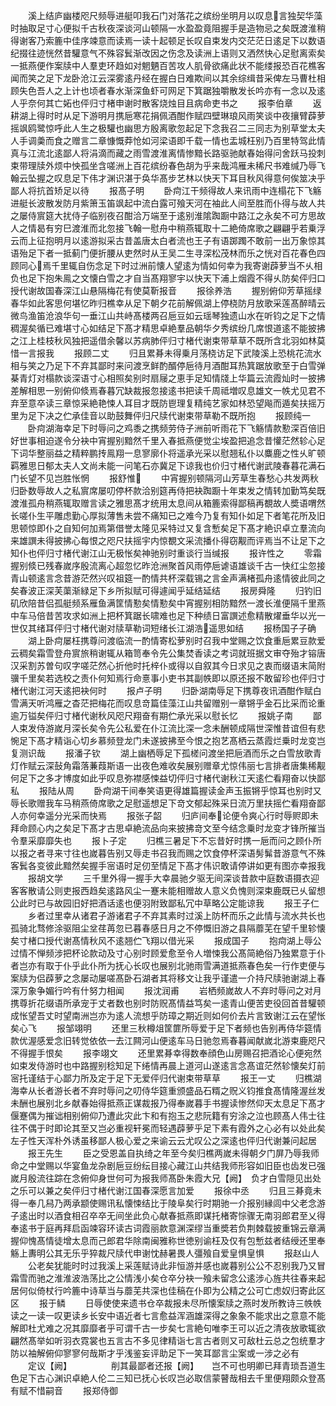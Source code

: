 <!-- { "loadSidebar": true } -->
　　溪上结庐幽楼咫尺频辱进艇叩我石门对落花之缤纷坐明月以叹息言独契华藻时抽取足寸心便拟千古秋夜深谈河山顿隔一水盈盈竟阻握手是造物忌之矣既渡淮稍得谢客乃索簏中佳序竦意而读焉一读十起顿足长叹自束发内交茫茫日逺足下以数语纪掇往迹恍然昔驩意气不殊容鬂渐改因之伤念及读洲上语则又洒然快心足慰离索矣一抵燕便作案牍中人羣吏环趋如对魍魉百苦攻人肌骨欲痛此状不能缕报恐百花樵客闻而笑之足下龙卧沧江云深雾逺丹经在握白日难欺间以其余综缉昔采俾左马曹杜相顾失色吾人之上计也顷者春水渐深鱼虾可网足下箕踞独嚼散发长吟亦有一念以及逺人乎奈何其亡妬也伻归寸楮申谢时散客烧烛目且病命吏书之
　　报李伯章
　　返耕湖上得时时从足下游明月携巵寒花捐佩酒酣作赋四壁琳琅风雨笑谈中夜攘臂薜萝摇飒鸥鹭惊呼此人生之极驩也幽思方殷离歌忽起足下念我召二三同志为别草堂太夫人手调羮而食之赠言二章慷慨莽怆如河梁语即千载一情也盂城枉别乃百里特驾此情真与江流北逺鄙人将涓滴而藏之雨雪渡淮离情惨黯长路驱驰献春始得问舍跃马投刺束带理牍外烦中怏孤坐含嗟洲上百花缤纷春色胡为乎来哉鸿雁未稀尺书难缄乃辱飞翰云坠握之叹息足下伟才渊识湛于奂华髙步艺林以快天下耳目秋风得意何俟筮决乎鄙人将抗首矫足以待
　　报髙子明
　　卧疴江干频得故人来讯雨中连榻花下飞觞进艇长波散发防月紫箫玉笛飒起中流白露可飱天河在袖此人间至胜而仆得与故人共之屡侍賔筵大扰侍子临别夜召酣洽万端至于逺别淮隂踟蹰中路江之永矣不可方思故人之情曷有穷巳渡淮而北忽接飞翰一慰舟中稍燕辄取十二絶倚席歌之翩翩乎若乗浮云而上征抱明月以逺游拟采古昔盖唐太白者流也王子有语踯躅不敢前一出万象惊其语殆足下者一抵蓟门便折腰从吏然时从王吴二生寻深松茂林而乐之恍对百花春色四顾同心焉千里辄自伤念足下时过洲前懐人望逺为情如何幸为我寄谢薜萝当不乆相负也足下抱朱鳯之文懐白雪之才自当髙翔寥宇以快天下浦上烟霞不得乆防矣伻归口授代谢故国春深江山悬隔梅花有使莫靳报音
　　报徐养浩
　　握别俯仰芳草摇绿春华如此客思何堪忆昨归樵幸从足下朝夕花前解佩湖上停桡防月放歌采莲髙醉晴云微鸟渔笛沧浪华句一垂江山共峙髙楼两召巵豆如云瑶琴独遗山水在听钧之足下之情稠渥矣循已难堪寸心如结足下髙才精思卓絶羣品朝华夕秀缤纷几席恨道逺不能披拂之江上桂枝秋风独把遥借余馨以苏病肺伻归寸楮代谢束带草草不既所含北羽如林莫惜一言报我
　　报顾二丈
　　归且累朞未得乗月荡桡访足下武陵溪上恐桃花流水相与笑之乃足下不弃其鄙时来问渡烹鲜酌醑停巵待月酒酣耳热箕踞放歌至于白雪弹棊青灯对榻款谈深语寸心相照矣别时扇屦之恵手足知情牋上华篇云流霞灿时一披拂差解相思一别俯仰倐焉春暮冗缺裁报忽接逺书把读千周祗増叹息雄文一帙尤见君不弃至意卒读三章惊采絶艳悚人耳目才既防鬯理复精纯艺家如林恐望飚而遁矣扶摇万里为足下决之伫承佳音以助鼓舞伻归尺牍代谢束带草勒不既所抱
　　报顾纯一
　　卧疴湖海幸足下时辱问之鸡黍之携频劳侍子洲前听雨花下飞觞情款懃深百倍旧好世事相迫遂令分袂中宵握别黯然千里入春抵燕便觉尘埃盈把追念昔懽茫然轸心足下词华整丽益之精粹鹏抟鳯翔一息寥廓仆将遥承光采以慰翘私仆以麋鹿之性乆旷顿羁雅思日郁太夫人文尚未能一问笔石亦冀足下谅我也价归寸楮代谢武陵春暮花满石门长望不见岂胜怅惘
　　报舒惟
　　中宵握别顿隔河山芳草生春愁心共发两秋归卧数辱故人之私賔席屡叨停杯款洽别筵再侍把袂踟蹰十年束发之情转加勤笃矣既渡淮孤舟稍燕辄取赠言读之雅思髙才统用太息间从箱簏索得鄙稿再覩故人奬语喟然长嗟仆生平雕虑勤心厚拟薄售未尝不痛知已之难今乃复有知仆如足下者笔花所及旧思顿惊即仆之自知何加焉第借誉太隆见采特过又复含慙矣足下髙才絶识卓立羣流向来雄譔未得披拂心每恨之咫尺扶摇宇内惊覩文采流播仆得窃觏而评焉当不让足下之知仆也伻归寸楮代谢江山无极怅矣神驰别时重谈行当缄报
　　报许性之
　　零霜握别倐已残春嵗序殷流离心超忽忆昨沧洲聚首风雨停巵谑语雄谈千古一快红尘忽接青山顿逺言念昔游茫然兴叹祖筵一酌情共杯深载锡之言金声满楮孤舟逺情彼此同之矣春波正深芙蕖渐緑足下乡所拟赋可得遽闻乎延结延结
　　报房舜隆
　　归钓旧矶欣陪昔侣孤艇频系雁鱼满筐情懃矣情懃矣中宵握别相防黯然一渡长淮便隔千里燕中车马倍昔苦攻求如洲上把杯箕踞长啸难也足下种绩日富譔述愈精散燿垂华以光一世仅其绪耳伻归寸楮代谢对牍草勒词短绪长江湖浩遥思如结
　　报杨国子子确
　　湖上卧疴屡枉携尊问渡临流一酌情寄松萝别时召我中堂赐之饮食重巵累豆款爱云稠矣霜雪登舟賔旅稍谢辄从箱笥奉令先公集焚香读之考词就班据文审夺殆才镕唐汉采割苏曽句叹字嗟茫然心折他时托梓仆或得以自叙其今日求见之衷而缀语末简附骥千里矣若选校之责仆何知焉行命憙事小吏书其副帙即以原还报不敢留珍也伻归寸楮代谢江河天逺把袂何时
　　报卢子明
　　归卧湖南辱足下携尊夜讯酒酣作赋白雪满天听鸿雁之杳茫把梅花而叹息竒篇佳藻江山共留赠别一章锵乎金石比采而论重逾万镒矣伻归寸楮代谢秋风咫尺翔奋有期伫承光采以慰长忆
　　报姚子南
　　鄙人束发侍游嵗月深长矣令先公私爱在仆江流比深一念未酬顿成隔世深惟昔谊但有悲惋足下髙才精诣心切乡慕频登龙门未遂披拂至今恨之抱艺髙栖云蒸霞烂乗时龙变岂复测识哉
　　报潘子钦
　　湖上幽栖辱足下孤槎问渡坐把巵酒而乐之白雪放歌青灯作赋云深鼔角霜落蒹葭斯语一出夜色难收矣展别赠章尤惊伟丽七言排者唐集稀觏何足下之多才博度如此乎叹息弥襟感悚益切伻归寸楮代谢秋江天逺伫看翔奋以快鄙私
　　报陆从周
　　卧疴湖干间奉笑语更得雄篇握读金声玉振锵乎惊耳也别时又辱长歌赠我车马稍燕倚席歌之足慰遥想足下竒文郁起殊采日流万里扶摇伫看翔奋鄙人亦何幸遥分光采而快焉
　　报张子韶
　　归庐间奉论便令爽心行时辱赆即未拜命顾心内之矣足下髙才古思卓絶流品向来披拂竒文至今结念乗时龙变才锋所摧当令羣采靡靡失也
　　报卜子定
　　归樵三暑足下不忘昔好时携一巵而问之顾仆所以报之者寻来寸往也嵗暮告别又辱走书召我而赐之饮食停杯深语髣髴昔游意气不殊客鬂各变彼此黯然矣握手宻语时足仞至情足下髙才伟识敢请停讲如更有图亦幸报我
　　报胡文学
　　三千里外得一握手大幸晨驰夕驱无间深谈昔款中庭数语摄衣迎客客散请公则吏报西趋矣逺路风尘一蹇未能相赠故人意义负愧则深束鹿既已乆留想公此时已与故园旧好把酒话逺也便羽附致鄙私冗中草略公定能谅我
　　报王子仁
　　乡者过里幸从诸君子游诸君子不弃其素时过溪上防杯而乐之此情与流水共长也孤骑北骛修涂驱阻尘坌荏苒忽已暮春感日月之不停慨旧游之县隔蘼芜在望千里轸懐矣寸楮口授代谢髙情秋风不逺翘伫飞翔以借光采
　　报成国子
　　抱疴湖上辱公过情不惮频涉把杯论款动及寸心别时顾爱愈至令人増悚我公髙简絶俗乃独累意于仆者岂亦有取于仆乎此仆所为抚心长叹也展别北驰雨雪满道抵燕春色矣一行作吏便与案牍为侣薜萝之念屡动屡嗟髙卧石湖者其将移文让我乎谨遣一介持尺牍驰谢湖上春深万象争媚行吟有什努力相闻
　　报沈润甫
　　岩栖频嵗故人不弃时辱问之对月携尊折花缀语所承宠于丈者数也别时防贶髙情益笃矣一逺青山便苦吏役回首昔驩顿成怅望吾丈时望南洲岂亦为逺人流想乎防璋之期近则如何价去片言致谢江云在望怅矣心飞
　　报邹翊明
　　还里三秋樽俎筐篚所辱爱于足下者频也告别再侍华筵情款优渥感爱念旧转觉依依一去江闗河山便逺车马日驰忽焉春暮闻献嵗北游束鹿咫尺不得握手恨矣
　　报李翊文
　　还里累朞幸得数奉顔色山房赐召把酒论心便宛然如束发侍游时也中路握别稔知足下绻情再晨上道河山遂逺言念髙谊茫然轸懐矣灯前宻托谨结于心鄙力所及定于足下无爱伻归代谢束带草草
　　报王一丈
　　归樵湖海幸从长者游长者不弃时辱问之叨侍华筵重颁盛品石糈之贶义钧推食髙情隆渥丝发未酬也展别北乡献春始得抵燕正谋裁报乃得奉嵗暮手书握读惨然仰天太息足下髙才偃蹇偶为摧诎相别俯仰乃遭此灾此卞和有抱玉之悲阮籍有穷涂之泣也顾髙人伟士往往不偶于时即论其至又岂必重视轩冕而轻遇薜萝乎足下素有霞外之心必有以处此矣左子性天浑朴外诱虽移鄙人极心爱之来谕云云尤叹公之深逺也伻归代谢兼问起居
　　报王先生
　　臣之受恩盖自执绮之年至今矣归樵两嵗未得朝夕门屏乃辱我师命之中堂赐以华宴鱼龙杂剧巵豆纷纭目接心藏江山共结我师形容如旧臣也齿发已强嵗月殷流往踪在念俯仰身世何可为报我师髙卧朱霞大兄【阙】　负才白雪隠见出处之乐可以兼之矣伻归寸楮代谢江国春深愿言加爱
　　报徐中丞
　　归且三朞竟未得一奉几舄乃两承颛使赐讯私懐悚结比于陵阜矣行时期驰一介报别縁闾中父老念游子逺出时以酒食相召卒卒无间坐此负心献春抵燕即谋托楮寄悰骤无南羽郎君至乂得奉逺书于庭再拜启函竦容环读古词霞丽款意渊深缪当重奬若负荆棘载披重锦云章满握仰愧髙情徒增太息而己郎君华除南闽雅称世徳别谕枉及仅有包慙兹者结绶还里奉觞上夀明公其无乐乎猝裁尺牍代申谢忱赫暑畏人彊飱自爱皇惧皇惧
　　报赵山人
　　公老矣犹能时时过我溪上采莲赋诗此非恒游并感也嵗暮别公公不忍别我乃又冒霜雪而驰之淮淮波浩荡比之公情浅小矣仓卒分袂一飱未留念公逺涉心旌共往春来起居何似倚杖行吟簏中诗草当与蘼芜共深也佳稿在仆即为公精之公可亡虑奴归寄此区区
　　报于鳞
　　日辱使使来遗书仓卒裁报未尽所懐案牍之燕时发所教诗三帙帙读之一读一叹更读乡长安中语近者七言愈益浑涵雄深得之象象不能求出之意意不能解即杜尤难之况其靡靡者乎可谓千古一步矣七言絶句唯李王可以近之清夜放歌辄欲翩然髙举如听羽衣霓裳也五言古不多见律精诣七言古者则又可敌杜云总之包统羣才防以袖解俯仰寥寥何哉斯才乎浅鉴妄评助足下一笑耳鄙言尘案或一涉之必有
　　定议【阙】　　　　　削其最鄙者还报【阙】　　岂不可也明卿已拜青琐吾道生色足下古心渊识卓絶人伦二三知已抚心长叹岂必取信蒙瞽哉相去千里便翔颇众登髙有赋不惜嗣音
　　报郑侍御
